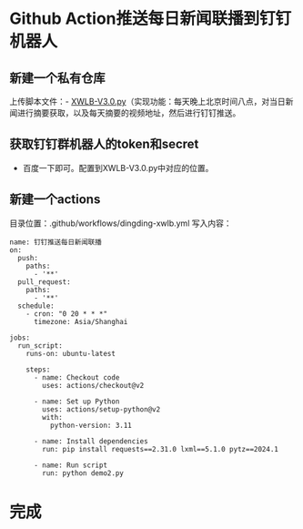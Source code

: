 # Github Action推送每日新闻联播到钉钉机器人

## 新建一个私有仓库
上传脚本文件：- [XWLB-V3.0.py](脚本目录/XWLB-V3.0.py)（实现功能：每天晚上北京时间八点，对当日新闻进行摘要获取，以及每天摘要的视频地址，然后进行钉钉推送。

## 获取钉钉群机器人的token和secret
- 百度一下即可。配置到XWLB-V3.0.py中对应的位置。

## 新建一个actions
目录位置：.github/workflows/dingding-xwlb.yml
写入内容：
```
name: 钉钉推送每日新闻联播
on:
  push:
    paths:
      - '**'
  pull_request:
    paths:
      - '**'
  schedule:
    - cron: "0 20 * * *"
      timezone: Asia/Shanghai

jobs:
  run_script:
    runs-on: ubuntu-latest

    steps:
      - name: Checkout code
        uses: actions/checkout@v2

      - name: Set up Python
        uses: actions/setup-python@v2
        with:
          python-version: 3.11

      - name: Install dependencies
        run: pip install requests==2.31.0 lxml==5.1.0 pytz==2024.1

      - name: Run script
        run: python demo2.py
```

# 完成
